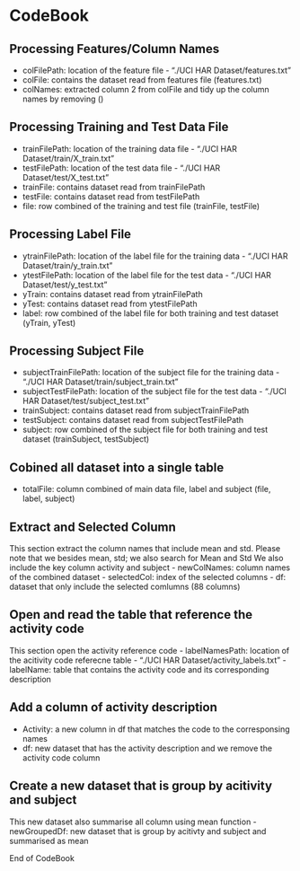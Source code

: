 CodeBook
================

## Processing Features/Column Names

-   colFilePath: location of the feature file - “./UCI HAR
    Dataset/features.txt”
-   colFile: contains the dataset read from features file (features.txt)
-   colNames: extracted column 2 from colFile and tidy up the column
    names by removing ()

## Processing Training and Test Data File

-   trainFilePath: location of the training data file - “./UCI HAR
    Dataset/train/X\_train.txt”
-   testFilePath: location of the test data file - “./UCI HAR
    Dataset/test/X\_test.txt”
-   trainFile: contains dataset read from trainFilePath
-   testFile: contains dataset read from testFilePath
-   file: row combined of the training and test file (trainFile,
    testFile)

## Processing Label File

-   ytrainFilePath: location of the label file for the training data -
    “./UCI HAR Dataset/train/y\_train.txt”
-   ytestFilePath: location of the label file for the test data - “./UCI
    HAR Dataset/test/y\_test.txt”
-   yTrain: contains dataset read from ytrainFilePath
-   yTest: contains dataset read from ytestFilePath
-   label: row combined of the label file for both training and test
    dataset (yTrain, yTest)

## Processing Subject File

-   subjectTrainFilePath: location of the subject file for the training
    data - “./UCI HAR Dataset/train/subject\_train.txt”
-   subjectTestFilePath: location of the subject file for the test
    data - “./UCI HAR Dataset/test/subject\_test.txt”
-   trainSubject: contains dataset read from subjectTrainFilePath
-   testSubject: contains dataset read from subjectTestFilePath
-   subject: row combined of the subject file for both training and test
    dataset (trainSubject, testSubject)

## Cobined all dataset into a single table

-   totalFile: column combined of main data file, label and subject
    (file, label, subject)

## Extract and Selected Column

This section extract the column names that include mean and std. Please
note that we besides mean, std; we also search for Mean and Std We also
include the key column activity and subject - newColNames: column names
of the combined dataset - selectedCol: index of the selected columns -
df: dataset that only include the selected comlumns (88 columns)

## Open and read the table that reference the activity code

This section open the activity reference code - labelNamesPath: location
of the acitivity code referecne table - “./UCI HAR
Dataset/activity\_labels.txt” - labelName: table that contains the
activity code and its corresponding description

## Add a column of activity description

-   Activity: a new column in df that matches the code to the
    corresponsing names
-   df: new dataset that has the activity description and we remove the
    activity code column

## Create a new dataset that is group by acitivity and subject

This new dataset also summarise all column using mean function -
newGroupedDf: new dataset that is group by acitivty and subject and
summarised as mean

End of CodeBook
